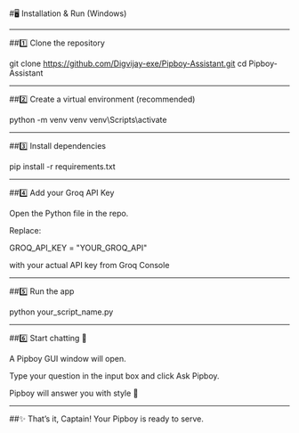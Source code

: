 #🖥️ Installation & Run (Windows)

---

##1️⃣ Clone the repository

git clone https://github.com/Digvijay-exe/Pipboy-Assistant.git
cd Pipboy-Assistant

---

##2️⃣ Create a virtual environment (recommended)

python -m venv venv
venv\Scripts\activate

---

##3️⃣ Install dependencies

pip install -r requirements.txt

---

##4️⃣ Add your Groq API Key

Open the Python file in the repo.

Replace:

GROQ_API_KEY = "YOUR_GROQ_API"

with your actual API key from Groq Console

---

##5️⃣ Run the app

python your_script_name.py

---

##6️⃣ Start chatting 🎉

A Pipboy GUI window will open.

Type your question in the input box and click Ask Pipboy.

Pipboy will answer you with style 💬

---

##✨ That’s it, Captain! Your Pipboy is ready to serve.
